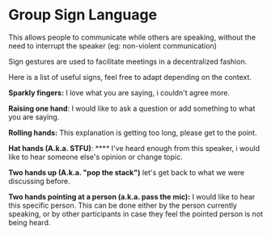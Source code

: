 # Group Sign Language

This allows people to communicate while others are speaking, without the need to interrupt the speaker (eg: non-violent communication)

Sign gestures are used to facilitate meetings in a decentralized fashion.

Here is a list of useful signs, feel free to adapt depending on the context.

**Sparkly fingers:** I love what you are saying, i couldn't agree more.

**Raising one hand**: I would like to ask a question or add something to what you are saying.

**Rolling hands:** This explanation is getting too long, please get to the point.

**Hat hands (A.k.a. STFU)**: **** I've heard enough from this speaker, i would like to hear someone else's opinion or change topic.

**Two hands up (A.k.a. "pop the stack")** let's get back to what we were discussing before.

**Two hands pointing at a person (a.k.a. pass the mic):** I would like to hear this specific person. This can be done either by the person currently speaking, or by other participants in case they feel the pointed person is not being heard.









